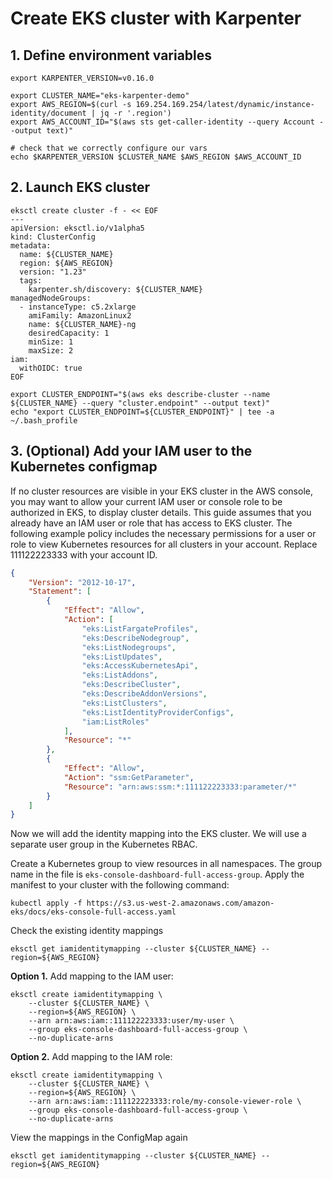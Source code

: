 # Create EKS cluster with Karpenter

## 1. Define environment variables
```
export KARPENTER_VERSION=v0.16.0

export CLUSTER_NAME="eks-karpenter-demo"
export AWS_REGION=$(curl -s 169.254.169.254/latest/dynamic/instance-identity/document | jq -r '.region')
export AWS_ACCOUNT_ID="$(aws sts get-caller-identity --query Account --output text)"

# check that we correctly configure our vars
echo $KARPENTER_VERSION $CLUSTER_NAME $AWS_REGION $AWS_ACCOUNT_ID
```

## 2. Launch EKS cluster
```
eksctl create cluster -f - << EOF
---
apiVersion: eksctl.io/v1alpha5
kind: ClusterConfig
metadata:
  name: ${CLUSTER_NAME}
  region: ${AWS_REGION}
  version: "1.23"
  tags:
    karpenter.sh/discovery: ${CLUSTER_NAME}
managedNodeGroups:
  - instanceType: c5.2xlarge
    amiFamily: AmazonLinux2
    name: ${CLUSTER_NAME}-ng
    desiredCapacity: 1
    minSize: 1
    maxSize: 2
iam:
  withOIDC: true
EOF

export CLUSTER_ENDPOINT="$(aws eks describe-cluster --name ${CLUSTER_NAME} --query "cluster.endpoint" --output text)"
echo "export CLUSTER_ENDPOINT=${CLUSTER_ENDPOINT}" | tee -a ~/.bash_profile
```

## 3. (Optional) Add your IAM user to the Kubernetes configmap
If no cluster resources are visible in your EKS cluster in the AWS console, you may want to allow your current IAM user or console role to be authorized in EKS, to display cluster details. 
This guide assumes that you already have an IAM user or role that has access to EKS cluster. The following example policy includes the necessary permissions for a user or role to view Kubernetes resources for all clusters in your account. Replace 111122223333 with your account ID.
```json
{
    "Version": "2012-10-17",
    "Statement": [
        {
            "Effect": "Allow",
            "Action": [
                "eks:ListFargateProfiles",
                "eks:DescribeNodegroup",
                "eks:ListNodegroups",
                "eks:ListUpdates",
                "eks:AccessKubernetesApi",
                "eks:ListAddons",
                "eks:DescribeCluster",
                "eks:DescribeAddonVersions",
                "eks:ListClusters",
                "eks:ListIdentityProviderConfigs",
                "iam:ListRoles"
            ],
            "Resource": "*"
        },
        {
            "Effect": "Allow",
            "Action": "ssm:GetParameter",
            "Resource": "arn:aws:ssm:*:111122223333:parameter/*"
        }
    ]
}  
```

Now we will add the identity mapping into the EKS cluster. We will use a separate user group in the Kubernetes RBAC.

Create a Kubernetes group to view resources in all namespaces. The group name in the file is ```eks-console-dashboard-full-access-group```. Apply the manifest to your cluster with the following command:
```
kubectl apply -f https://s3.us-west-2.amazonaws.com/amazon-eks/docs/eks-console-full-access.yaml
```

Check the existing identity mappings
```
eksctl get iamidentitymapping --cluster ${CLUSTER_NAME} --region=${AWS_REGION}
```

**Option 1.** Add mapping to the IAM user:
```
eksctl create iamidentitymapping \
    --cluster ${CLUSTER_NAME} \
    --region=${AWS_REGION} \
    --arn arn:aws:iam::111122223333:user/my-user \
    --group eks-console-dashboard-full-access-group \
    --no-duplicate-arns
```

**Option 2.** Add mapping to the IAM role:
```
eksctl create iamidentitymapping \
    --cluster ${CLUSTER_NAME} \
    --region=${AWS_REGION} \
    --arn arn:aws:iam::111122223333:role/my-console-viewer-role \
    --group eks-console-dashboard-full-access-group \
    --no-duplicate-arns
```

View the mappings in the ConfigMap again
```
eksctl get iamidentitymapping --cluster ${CLUSTER_NAME} --region=${AWS_REGION}
```
